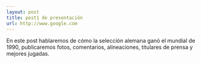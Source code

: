```yaml
---
layout: post
title: post1 de presentación
url: http://www.google.com
---
```


En este post hablaremos de cómo la selección alemana ganó el mundial de 1990, publicaremos fotos, comentarios, alineaciones, titulares de prensa y mejores jugadas.


 

